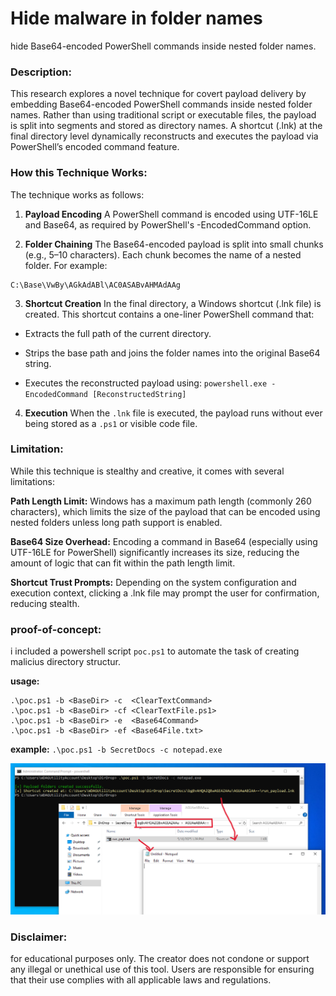 # Hide malware in folder names
hide Base64-encoded PowerShell commands inside nested folder names.

### Description:
This research explores a novel technique for covert payload delivery by embedding Base64-encoded PowerShell commands inside nested folder names. Rather than using traditional script or executable files, the payload is split into segments and stored as directory names. A shortcut (.lnk) at the final directory level dynamically reconstructs and executes the payload via PowerShell’s encoded command feature.

### How this Technique Works:

The technique works as follows:

1. **Payload Encoding**
A PowerShell command is encoded using UTF-16LE and Base64, as required by PowerShell's -EncodedCommand option.

2. **Folder Chaining**
The Base64-encoded payload is split into small chunks (e.g., 5–10 characters). Each chunk becomes the name of a nested folder. For example:
```
C:\Base\VwBy\AGkAdABl\AC0ASABvAHMAdAAg
```

3. **Shortcut Creation**
In the final directory, a Windows shortcut (.lnk file) is created. This shortcut contains a one-liner PowerShell command that:

- Extracts the full path of the current directory. 
- Strips the base path and joins the folder names into the original Base64 string.

- Executes the reconstructed payload using: `powershell.exe -EncodedCommand [ReconstructedString]`

4. **Execution**
When the `.lnk` file is executed, the payload runs without ever being stored as a `.ps1` or visible code file.



### Limitation:
While this technique is stealthy and creative, it comes with several limitations:

**Path Length Limit:** Windows has a maximum path length (commonly 260 characters), which limits the size of the payload that can be encoded using nested folders unless long path support is enabled.

**Base64 Size Overhead:** Encoding a command in Base64 (especially using UTF-16LE for PowerShell) significantly increases its size, reducing the amount of logic that can fit within the path length limit.

**Shortcut Trust Prompts:** Depending on the system configuration and execution context, clicking a .lnk file may prompt the user for confirmation, reducing stealth.

### proof-of-concept:

i included a powershell script `poc.ps1` to automate the task of creating malicius directory structur.

**usage:**
```
.\poc.ps1 -b <BaseDir> -c  <ClearTextCommand>
.\poc.ps1 -b <BaseDir> -cf <ClearTextFile.ps1>
.\poc.ps1 -b <BaseDir> -e  <Base64Command>
.\poc.ps1 -b <BaseDir> -ef <Base64File.txt>

```

**example:**
`.\poc.ps1 -b SecretDocs -c notepad.exe`

<img src='https://raw.githubusercontent.com/o-sec/DirDrop/main/screenshot.png' />

### Disclaimer:
for educational purposes only. The creator does not condone or support any illegal or unethical use of this tool. Users are responsible for ensuring that their use complies with all applicable laws and regulations.